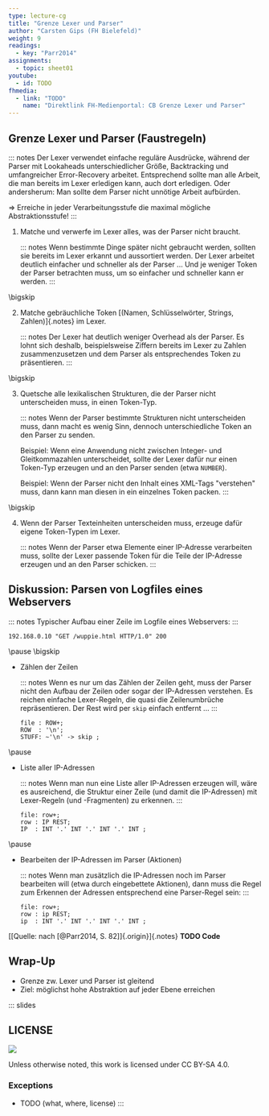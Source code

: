 ```yaml
---
type: lecture-cg
title: "Grenze Lexer und Parser"
author: "Carsten Gips (FH Bielefeld)"
weight: 9
readings:
  - key: "Parr2014"
assignments:
  - topic: sheet01
youtube:
  - id: TODO
fhmedia:
  - link: "TODO"
    name: "Direktlink FH-Medienportal: CB Grenze Lexer und Parser"
---
```



## Grenze Lexer und Parser (Faustregeln)

::: notes
Der Lexer verwendet einfache reguläre Ausdrücke, während der Parser
mit Lookaheads unterschiedlicher Größe, Backtracking und umfangreicher
Error-Recovery arbeitet. Entsprechend sollte man alle Arbeit, die
man bereits im Lexer erledigen kann, auch dort erledigen. Oder
andersherum: Man sollte dem Parser nicht unnötige Arbeit aufbürden.

=> Erreiche in jeder Verarbeitungsstufe die maximal mögliche Abstraktionsstufe!
:::


1.  Matche und verwerfe im Lexer alles, was der Parser nicht braucht.

    ::: notes
    Wenn bestimmte Dinge später nicht gebraucht werden, sollten sie bereits
    im Lexer erkannt und aussortiert werden. Der Lexer arbeitet deutlich
    einfacher und schneller als der Parser ... Und je weniger Token der
    Parser betrachten muss, um so einfacher und schneller kann er werden.
    :::

\bigskip

2.  Matche gebräuchliche Token [(Namen, Schlüsselwörter, Strings, Zahlen)]{.notes} im Lexer.

    ::: notes
    Der Lexer hat deutlich weniger Overhead als der Parser. Es lohnt sich deshalb,
    beispielsweise Ziffern bereits im Lexer zu Zahlen zusammenzusetzen und dem
    Parser als entsprechendes Token zu präsentieren.
    :::

\bigskip

3.  Quetsche alle lexikalischen Strukturen, die der Parser nicht unterscheiden muss, in einen Token-Typ.

    ::: notes
    Wenn der Parser bestimmte Strukturen nicht unterscheiden muss, dann macht es
    wenig Sinn, dennoch unterschiedliche Token an den Parser zu senden.

    Beispiel:
    Wenn eine Anwendung nicht zwischen Integer- und Gleitkommazahlen unterscheidet,
    sollte der Lexer dafür nur einen Token-Typ erzeugen und an den Parser senden
    (etwa `NUMBER`).

    Beispiel:
    Wenn der Parser nicht den Inhalt eines XML-Tags "verstehen" muss, dann kann man
    diesen in ein einzelnes Token packen.
    :::

\bigskip

4.  Wenn der Parser Texteinheiten unterscheiden muss, erzeuge dafür eigene Token-Typen im Lexer.

    ::: notes
    Wenn der Parser etwa Elemente einer IP-Adresse verarbeiten muss, sollte
    der Lexer passende Token für die Teile der IP-Adresse erzeugen und an den
    Parser schicken.
    :::


## Diskussion: Parsen von Logfiles eines Webservers

::: notes
Typischer Aufbau einer Zeile im Logfile eines Webservers:
:::

``` {size="footnotesize"}
192.168.0.10 "GET /wuppie.html HTTP/1.0" 200
```

\pause
\bigskip

*   Zählen der Zeilen

    ::: notes
    Wenn es nur um das Zählen der Zeilen geht, muss der Parser nicht den
    Aufbau der Zeilen oder sogar der IP-Adressen verstehen. Es reichen
    einfache Lexer-Regeln, die quasi die Zeilenumbrüche repräsentieren.
    Der Rest wird per `skip` einfach entfernt ...
    :::

    ``` {.yacc size="scriptsize"}
    file : ROW+;
    ROW  : '\n';
    STUFF: ~'\n' -> skip ;
    ```

\pause

*   Liste aller IP-Adressen

    ::: notes
    Wenn man nun eine Liste aller IP-Adressen erzeugen will, wäre es ausreichend,
    die Struktur einer Zeile (und damit die IP-Adressen) mit Lexer-Regeln
    (und -Fragmenten) zu erkennen.
    :::

    ``` {.yacc size="scriptsize"}
    file: row+;
    row : IP REST;
    IP  : INT '.' INT '.' INT '.' INT ;
    ```

\pause

*   Bearbeiten der IP-Adressen im Parser (Aktionen)

    ::: notes
    Wenn man zusätzlich die IP-Adressen noch im Parser bearbeiten will
    (etwa durch eingebettete Aktionen), dann muss die Regel zum Erkennen
    der Adressen entsprechend eine Parser-Regel sein:
    :::

    ``` {.yacc size="scriptsize"}
    file: row+;
    row : ip REST;
    ip  : INT '.' INT '.' INT '.' INT ;
    ```

[[Quelle: nach [@Parr2014, S. 82]]{.origin}]{.notes}
**TODO Code**


## Wrap-Up

*   Grenze zw. Lexer und Parser ist gleitend
*   Ziel: möglichst hohe Abstraktion auf jeder Ebene erreichen





<!-- DO NOT REMOVE - THIS IS A LAST SLIDE TO INDICATE THE LICENSE AND POSSIBLE EXCEPTIONS (IMAGES, ...). -->
::: slides
## LICENSE
![](https://licensebuttons.net/l/by-sa/4.0/88x31.png)

Unless otherwise noted, this work is licensed under CC BY-SA 4.0.

### Exceptions
*   TODO (what, where, license)
:::
